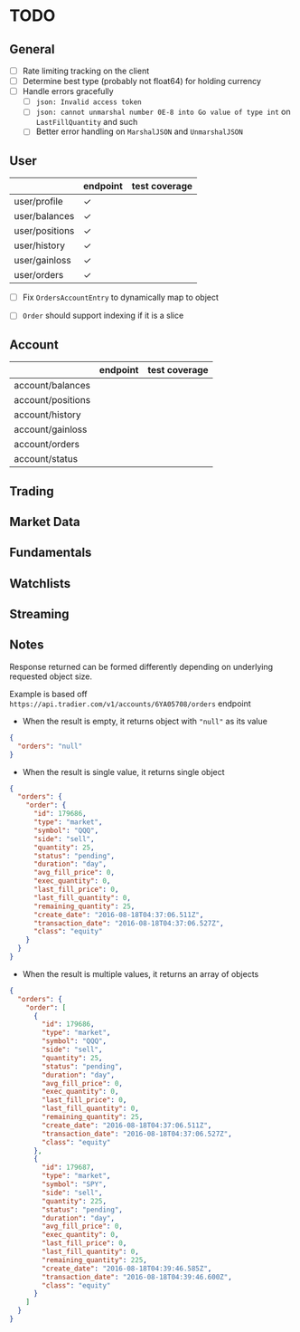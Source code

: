 # TODO

## General

- [ ] Rate limiting tracking on the client
- [ ] Determine best type (probably not float64) for holding currency
- [ ] Handle errors gracefully
  - [ ] `json: Invalid access token`
  - [ ] `json: cannot unmarshal number 0E-8 into Go value of type int` on `LastFillQuantity` and such
  - [ ] Better error handling on `MarshalJSON` and `UnmarshalJSON`

## User

|                | endpoint | test coverage |
|----------------|----------|---------------|
| user/profile   | ✓        |               |
| user/balances  | ✓        |               |
| user/positions | ✓        |               |
| user/history   | ✓        |               |
| user/gainloss  | ✓        |               |
| user/orders    | ✓        |               |

- [ ] Fix `OrdersAccountEntry` to dynamically map to object
- [ ] `Order` should support indexing if it is a slice


## Account

|                   | endpoint | test coverage |
|-------------------|----------|---------------|
| account/balances  |          |               |
| account/positions |          |               |
| account/history   |          |               |
| account/gainloss  |          |               |
| account/orders    |          |               |
| account/status    |          |               |

## Trading

## Market Data

## Fundamentals

## Watchlists

## Streaming


## Notes

Response returned can be formed differently depending on underlying requested object size.

Example is based off `https://api.tradier.com/v1/accounts/6YA05708/orders` endpoint

- When the result is empty, it returns object with `"null"` as its value
```json
{
  "orders": "null"
}
```

- When the result is single value, it returns single object
```json
{
  "orders": {
    "order": {
      "id": 179686,
      "type": "market",
      "symbol": "QQQ",
      "side": "sell",
      "quantity": 25,
      "status": "pending",
      "duration": "day",
      "avg_fill_price": 0,
      "exec_quantity": 0,
      "last_fill_price": 0,
      "last_fill_quantity": 0,
      "remaining_quantity": 25,
      "create_date": "2016-08-18T04:37:06.511Z",
      "transaction_date": "2016-08-18T04:37:06.527Z",
      "class": "equity"
    }
  }
}
```

- When the result is multiple values, it returns an array of objects
```json
{
  "orders": {
    "order": [
      {
        "id": 179686,
        "type": "market",
        "symbol": "QQQ",
        "side": "sell",
        "quantity": 25,
        "status": "pending",
        "duration": "day",
        "avg_fill_price": 0,
        "exec_quantity": 0,
        "last_fill_price": 0,
        "last_fill_quantity": 0,
        "remaining_quantity": 25,
        "create_date": "2016-08-18T04:37:06.511Z",
        "transaction_date": "2016-08-18T04:37:06.527Z",
        "class": "equity"
      },
      {
        "id": 179687,
        "type": "market",
        "symbol": "SPY",
        "side": "sell",
        "quantity": 225,
        "status": "pending",
        "duration": "day",
        "avg_fill_price": 0,
        "exec_quantity": 0,
        "last_fill_price": 0,
        "last_fill_quantity": 0,
        "remaining_quantity": 225,
        "create_date": "2016-08-18T04:39:46.585Z",
        "transaction_date": "2016-08-18T04:39:46.600Z",
        "class": "equity"
      }
    ]
  }
}
```
